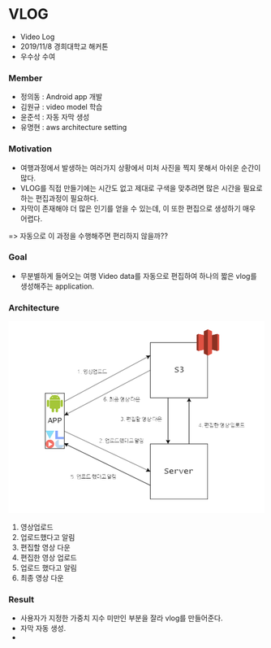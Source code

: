# VLOG
- Video Log
- 2019/11/8 경희대학교 해커톤
- 우수상 수여

### Member
- 정의동 : Android app 개발
- 김원규 : video model 학습 
- 윤준석 : 자동 자막 생성
- 유명현 : aws architecture setting

### Motivation
- 여행과정에서 발생하는 여러가지 상황에서 미처 사진을 찍지 못해서 아쉬운 순간이 많다.
- VLOG를 직접 만들기에는 시간도 없고 제대로 구색을 맞추려면 많은 시간을 필요로 하는 편집과정이 필요하다.
- 자막이 존재해야 더 많은 인기를 얻을 수 있는데, 이 또한 편집으로 생성하기 매우 어렵다.

=> 자동으로 이 과정을 수행해주면 편리하지 않을까??

### Goal
- 무분별하게 들어오는 여행 Video data를 자동으로 편집하여 하나의 짧은 vlog를 생성해주는 application.

### Architecture

![architecture](\src\img\architecture.png)

1. 영상업로드
2. 업로드했다고 알림
3. 편집할 영상 다운
4. 편집한 영상 업로드
5. 업로드 했다고 알림
6. 최종 영상 다운

### Result

- 사용자가 지정한 가중치 지수 미만인 부분을 잘라 vlog를 만들어준다. 
- 자막 자동 생성.
- 